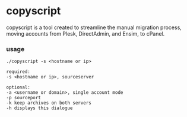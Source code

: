 copyscript
==========

copyscript is a tool created to streamline the manual migration process, moving accounts from Plesk, DirectAdmin, and Ensim, to cPanel.

### usage

    ./copyscript -s <hostname or ip>
        
    required:
    -s <hostname or ip>, sourceserver

    optional:
    -a <username or domain>, single account mode
    -p sourceport
    -k keep archives on both servers
    -h displays this dialogue
